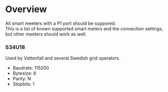 # Overview

All smart meeters with a P1 port should be suppored.  
This is a list of known supported smart meters and the connection settings, but other meeters should work as well.

### S34U18
Used by Vattenfall and several Swedish grid operators.  
* Baudrate: 115200  
* Bytesize: 8
* Parity: N
* Stopbits: 1